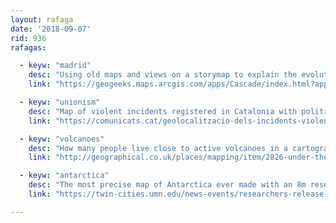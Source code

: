 ```yaml
---
layout: rafaga
date: '2018-09-07'
rid: 936
rafagas:

  - keyw: "madrid"
    desc: "Using old maps and views on a storymap to explain the evolution of Madrid between XVII and XX centuries"
    link: "https://geogeeks.maps.arcgis.com/apps/Cascade/index.html?appid=8b231feca657437e91b1d4d944445996"

  - keyw: "unionism"
    desc: "Map of violent incidents registered in Catalonia with political motivation about Spanish unionism since September 2017"
    link: "https://comunicats.cat/geolocalitzacio-dels-incidents-violents-a-catalunya-a-favor-de-la-unitat-despanya/"

  - keyw: "volcanoes"
    desc: "How many people live close to active volcanoes in a cartogram, more than half billion people living in risk"
    link: "http://geographical.co.uk/places/mapping/item/2826-under-the-volcanoes"

  - keyw: "antarctica"
    desc: "The most precise map of Antarctica ever made with an 8m resolution using high-resolution satellite imagery"
    link: "https://twin-cities.umn.edu/news-events/researchers-release-most-accurate-map-antarctica-terrain"

---
```

